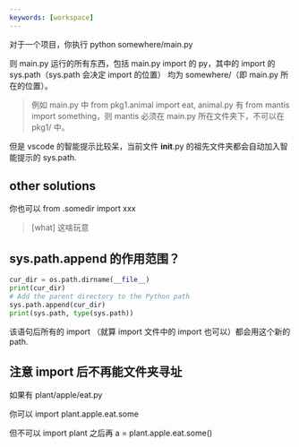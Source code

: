 ```yaml
---
keywords: [workspace]
---
```


对于一个项目，你执行 python somewhere/main.py

则 main.py 运行的所有东西，包括 main.py import 的 py，其中的 import 的 sys.path（sys.path 会决定 import 的位置） 均为 somewhere/（即 main.py 所在的位置）。

> 例如 main.py 中 from pkg1.animal import eat, animal.py 有 from mantis import something，则 mantis 必须在 main.py 所在文件夹下，不可以在 pkg1/ 中。

但是 vscode 的智能提示比较呆，当前文件 __init__.py 的祖先文件夹都会自动加入智能提示的 sys.path.

## other solutions

你也可以 from .somedir import xxx

> [what] 这啥玩意

## sys.path.append 的作用范围？

```py
cur_dir = os.path.dirname(__file__)
print(cur_dir)
# Add the parent directory to the Python path
sys.path.append(cur_dir)
print(sys.path, type(sys.path))
```

该语句后所有的 import （就算 import 文件中的 import 也可以）都会用这个新的 path.

## 注意 import 后不再能文件夹寻址

如果有 plant/apple/eat.py

你可以 import plant.apple.eat.some

但不可以 import plant 之后再 a = plant.apple.eat.some()

